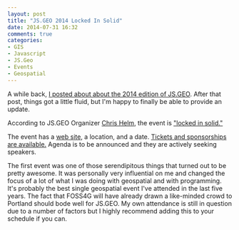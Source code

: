 ```yaml
---
layout: post
title: "JS.GEO 2014 Locked In Solid"
date: 2014-07-31 16:32
comments: true
categories: 
- GIS
- Javascript
- JS.Geo
- Events
- Geospatial
---
```

A while back, [I posted about about the 2014 edition of JS.GEO](http://blog.geomusings.com/2013/12/27/js-dot-geo-2014-announced/). After that post, things got a little fluid, but I'm happy to finally be able to provide an update.

According to JS.GEO Organizer [Chris Helm](http://twitter.com/cwhelm), the event is ["locked in solid."](https://twitter.com/cwhelm/status/494919297144066048)

The event has a [web site](http://jsgeo.com), a location, and a date. [Tickets and sponsorships are available.](http://www.eventbrite.com/e/jsgeo-2014-tickets-12450450633) Agenda is to be announced and they are actively seeking speakers.

The first event was one of those serendipitous things that turned out to be pretty awesome. It was personally very influential on me and changed the focus of a lot of what I was doing with geospatial and with programming. It's probably the best single geospatial event I've attended in the last five years. The fact that FOSS4G will have already drawn a like-minded crowd to Portland should bode well for JS.GEO. My own attendance is still in question due to a number of factors but I highly recommend adding this to your schedule if you can.
